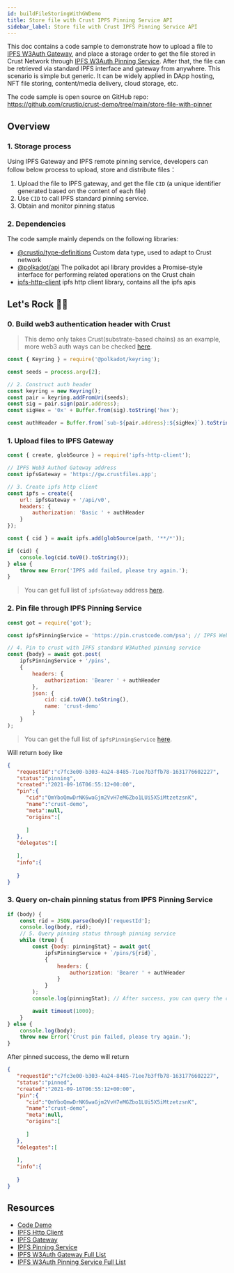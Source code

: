 ```yaml
---
id: buildFileStoringWithGWDemo
title: Store file with Crust IPFS Pinning Service API
sidebar_label: Store file with Crust IPFS Pinning Service API
---
```


This doc contains a code sample to demonstrate how to upload a file to [IPFS W3Auth Gateway](build-ipfs-web3-auth-gateway.md), and place a storage order to get the file stored in Crust Network through [IPFS W3Auth Pinning Service](build-ipfs-w3auth-pinning-service.md). After that, the file can be retrieved via standard IPFS interface and gateway from anywhere. This scenario is simple but generic. It can be widely applied in DApp  hosting, NFT file storing, content/media delivery, cloud storage, etc.

The code sample is open source on GitHub repo: https://github.com/crustio/crust-demo/tree/main/store-file-with-pinner

## Overview

### 1. Storage process

Using IPFS Gateway and IPFS remote pinning service, developers can follow below process to upload, store and distribute files：

1. Upload the file to IPFS gateway, and get the file `CID` (a unique identifier generated based on the content of each file)
2. Use `CID` to call IPFS standard pinning service.
3. Obtain and monitor pinning status

### 2. Dependencies

The code sample mainly depends on the following libraries:

- [@crustio/type-definitions](https://github.com/crustio/crust.js) Custom data type, used to adapt to Crust network
- [@polkadot/api](https://github.com/polkadot-js/api) The polkadot api library provides a Promise-style interface for performing related operations on the Crust chain
- [ipfs-http-client](https://github.com/ipfs/js-ipfs/tree/master/packages/ipfs-http-client) ipfs http client library, contains all the ipfs apis

## Let's Rock 🤟🏻

### 0. Build web3 authentication header with Crust

> This demo only takes Crust(substrate-based chains) as an example, more web3 auth ways can be checked [here](https://wiki.crust.network/docs/en/buildIPFSWeb3AuthGW#usage).

```javascript
const { Keyring } = require('@polkadot/keyring');

const seeds = process.argv[2];

// 2. Construct auth header
const keyring = new Keyring();
const pair = keyring.addFromUri(seeds);
const sig = pair.sign(pair.address);
const sigHex = '0x' + Buffer.from(sig).toString('hex');

const authHeader = Buffer.from(`sub-${pair.address}:${sigHex}`).toString('base64');
```

### 1. Upload files to IPFS Gateway

```javascript
const { create, globSource } = require('ipfs-http-client');

// IPFS Web3 Authed Gateway address
const ipfsGateway = 'https://gw.crustfiles.app';

// 3. Create ipfs http client
const ipfs = create({
    url: ipfsGateway + '/api/v0',
    headers: {
        authorization: 'Basic ' + authHeader
    }
});

const { cid } = await ipfs.add(globSource(path, '**/*'));

if (cid) {
    console.log(cid.toV0().toString());
} else {
    throw new Error('IPFS add failed, please try again.');
}
```

> You can get full list of `ipfsGateway` address [here](https://github.com/crustio/crust-apps/blob/master/packages/apps-config/src/ipfs-gateway-endpoints/index.ts).

### 2. Pin file through IPFS Pinning Service

```javascript
const got = require('got');

const ipfsPinningService = 'https://pin.crustcode.com/psa'; // IPFS Web3 Authed Pinning Service address

// 4. Pin to crust with IPFS standard W3Authed pinning service
const {body} = await got.post(
    ipfsPinningService + '/pins',
    {
        headers: {
            authorization: 'Bearer ' + authHeader
        },
        json: {
            cid: cid.toV0().toString(),
            name: 'crust-demo'
        }
    }
);
```

> You can get the full list of `ipfsPinningService` [here](https://github.com/crustio/crust-apps/blob/master/packages/apps-config/src/ipfs-pinner/index.ts).

Will return `body` like

```json
{
   "requestId":"c7fc3e00-b303-4a24-8485-71ee7b3ffb78-1631776602227",
   "status":"pinning",
   "created":"2021-09-16T06:55:12+00:00",
   "pin":{
      "cid":"QmYboQmwDrNK6waGjm2VvH7eMGZbo1LUi5X5iMtzetzsnK",
      "name":"crust-demo",
      "meta":null,
      "origins":[
         
      ]
   },
   "delegates":[
      
   ],
   "info":{
      
   }
}
```

### 3. Query on-chain pinning status from IPFS Pinning Service

```javascript
if (body) {
    const rid = JSON.parse(body)['requestId'];
    console.log(body, rid);
    // 5. Query pinning status through pinning service
    while (true) {
        const {body: pinningStat} = await got(
            ipfsPinningService + `/pins/${rid}`,
            {
                headers: {
                    authorization: 'Bearer ' + authHeader
                }
            }
        );
        console.log(pinningStat); // After success, you can query the cid on Crust

        await timeout(1000);
    }
} else {
    console.log(body);
    throw new Error('Crust pin failed, please try again.');
}
```

After pinned success, the demo will return

```json
{
   "requestId":"c7fc3e00-b303-4a24-8485-71ee7b3ffb78-1631776602227",
   "status":"pinned",
   "created":"2021-09-16T06:55:12+00:00",
   "pin":{
      "cid":"QmYboQmwDrNK6waGjm2VvH7eMGZbo1LUi5X5iMtzetzsnK",
      "name":"crust-demo",
      "meta":null,
      "origins":[
         
      ]
   },
   "delegates":[
      
   ],
   "info":{
      
   }
}
```

## Resources

- [Code Demo](https://github.com/crustio/crust-demo)
- [IPFS Http Client](https://github.com/crustio/crust-demo/tree/main/store-file-with-pinner)
- [IPFS Gateway](https://docs.ipfs.io/concepts/ipfs-gateway/)
- [IPFS Pinning Service](https://docs.ipfs.io/how-to/work-with-pinning-services/)
- [IPFS W3Auth Gateway Full List](https://github.com/crustio/crust-apps/blob/master/packages/apps-config/src/ipfs-gateway-endpoints/index.ts)
- [IPFS W3Auth Pinning Service Full List](https://github.com/crustio/crust-apps/blob/master/packages/apps-config/src/ipfs-pinner/index.ts)

